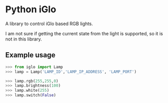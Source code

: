 # Python iGlo

A library to control iGlo based RGB lights.

I am not sure if getting the current state from the light is supported,
so it is not in this library.

## Example usage

```python
>>> from iglo import Lamp
>>> lamp = Lamp('LAMP_ID','LAMP_IP_ADDRESS', 'LAMP_PORT')

>>> lamp.rgb(255,255,0)
>>> lamp.brightness(100)
>>> lamp.white(255)
>>> lamp.switch(False)
```


